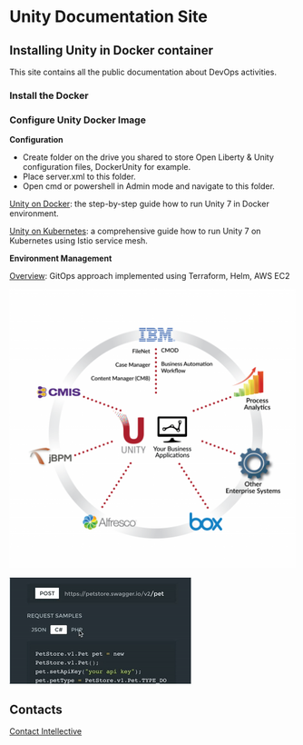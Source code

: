 # Unity Documentation Site

## Installing Unity in Docker container
This site contains all the public documentation about DevOps activities.

### Install the Docker

### Configure Unity Docker Image

**Configuration**

- Create folder on the drive you shared to store Open Liberty & Unity configuration files, DockerUnity for example.
- Place server.xml to this folder.
- Open cmd or powershell in Admin mode and navigate to this folder.

[Unity on Docker](./unity/unity-on-docker.md): the step-by-step guide how to run Unity 7 in Docker environment.

[Unity on Kubernetes](./unity/unity-on-kubernetes.md): a comprehensive guide how to run Unity 7 on Kubernetes using Istio service mesh.

**Environment Management**

[Overview](./envmgmt/overview.md): GitOps approach implemented using Terraform, Helm, AWS EC2

![image-png](./images/Business-Applications-Web-Updated-1-1024x1000.png)

![image-gif](./images/code-samples-demo.gif)

## Contacts

[Contact Intellective](https://www.intellective.com/contact-us/)

